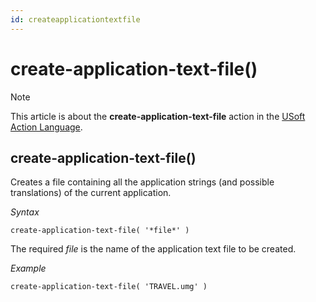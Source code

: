 ```yaml
---
id: createapplicationtextfile
---
```


# create-application-text-file()



> [!NOTE]
> This article is about the **create-application-text-file** action in the [USoft Action Language](/docs/Task%20flow/Action%20Language%20reference/USoft%20Action%20Language.md).

## **create-application-text-file()**

Creates a file containing all the application strings (and possible translations) of the current application.

*Syntax*

```
create-application-text-file( '*file*' )
```

The required *file* is the name of the application text file to be created.

*Example*

```
create-application-text-file( 'TRAVEL.umg' )
```

 